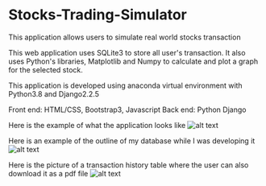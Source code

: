 # Stocks-Trading-Simulator
This application allows users to simulate real world stocks transaction

This web application uses SQLite3 to store all user's transaction. It also uses Python's libraries, Matplotlib and Numpy 
to calculate and plot a graph for the selected stock.

This application is developed using anaconda virtual environment with Python3.8 and Django2.2.5

Front end: HTML/CSS, Bootstrap3, Javascript
Back end: Python Django

Here is the example of what the application looks like
![alt text]()

Here is an example of the outline of my database while I was developing it
![alt text]()

Here is the picture of a transaction history table where the user can also download it as a pdf file
![alt text]()
